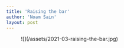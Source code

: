 ```yaml
---
title: 'Raising the bar'
author: 'Noam Sain'
layout: post
---
```


<figure class="wp-block-image size-large">![](/assets/2021-03-raising-the-bar.jpg)</figure>